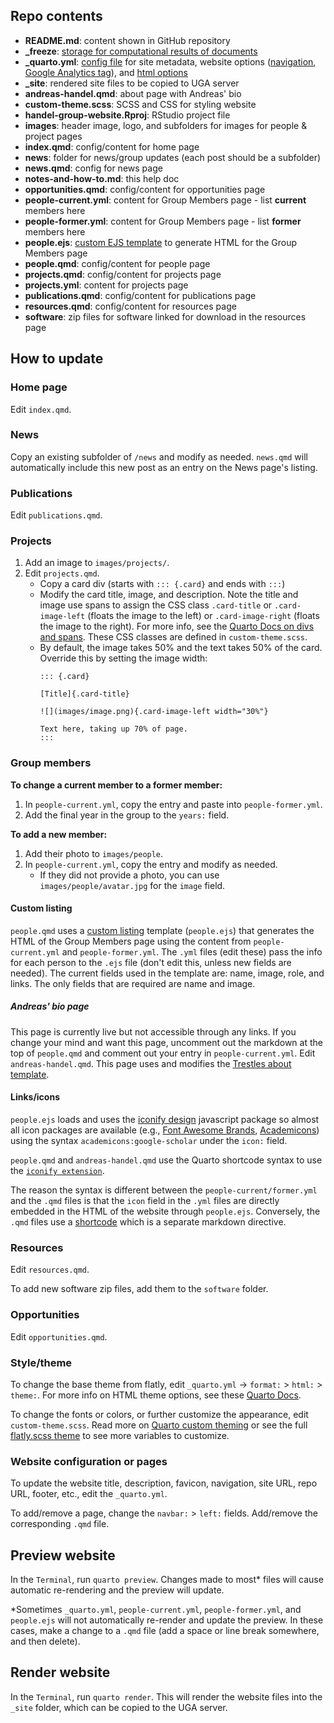 ## Repo contents

-   **README.md**: content shown in GitHub repository
-   **\_freeze**: [storage for computational results of documents](https://quarto.org/docs/projects/code-execution.html#freeze)
-   **\_quarto.yml**: [config file](https://quarto.org/docs/websites/#config-file) for site metadata, website options ([navigation](https://quarto.org/docs/websites/website-navigation.html), [Google Analytics tag](https://quarto.org/docs/websites/website-tools.html#google-analytics)), and [html options](https://quarto.org/docs/output-formats/html-basics.html)
-   **\_site**: rendered site files to be copied to UGA server
-   **andreas-handel.qmd**: about page with Andreas' bio
-   **custom-theme.scss**: SCSS and CSS for styling website
-   **handel-group-website.Rproj**: RStudio project file
-   **images**: header image, logo, and subfolders for images for people & project pages
-   **index.qmd**: config/content for home page
-   **news**: folder for news/group updates (each post should be a subfolder)
-   **news.qmd**: config for news page
-   **notes-and-how-to.md**: this help doc
-   **opportunities.qmd**: config/content for opportunities page
-   **people-current.yml**: content for Group Members page - list **current** members here
-   **people-former.yml**: content for Group Members page - list **former** members here
-   **people.ejs**: [custom EJS template](https://quarto.org/docs/websites/website-listings-custom.html#listing-templates) to generate HTML for the Group Members page
-   **people.qmd**: config/content for people page
-   **projects.qmd**: config/content for projects page
-   **projects.yml**: content for projects page
-   **publications.qmd**: config/content for publications page
-   **resources.qmd**: config/content for resources page
-   **software**: zip files for software linked for download in the resources page

## How to update

### Home page

Edit `index.qmd`.

### News

Copy an existing subfolder of `/news` and modify as needed. `news.qmd` will automatically include this new post as an entry on the News page's listing.

### Publications

Edit `publications.qmd`.

### Projects

1.  Add an image to `images/projects/`.
2.  Edit `projects.qmd`.
    -   Copy a card div (starts with `::: {.card}` and ends with `:::`)
    -   Modify the card title, image, and description. Note the title and image use spans to assign the CSS class `.card-title` or `.card-image-left` (floats the image to the left) or `.card-image-right` (floats the image to the right). For more info, see the [Quarto Docs on divs and spans](https://quarto.org/docs/authoring/markdown-basics.html#sec-divs-and-spans). These CSS classes are defined in `custom-theme.scss`.
    -   By default, the image takes 50% and the text takes 50% of the card. Override this by setting the image width:
        ```
        ::: {.card}
        
        [Title]{.card-title}
        
        ![](images/image.png){.card-image-left width="30%"}
        
        Text here, taking up 70% of page.
        :::
        ```
### Group members

**To change a current member to a former member:**

1.  In `people-current.yml`, copy the entry and paste into `people-former.yml`.
2.  Add the final year in the group to the `years:` field.

**To add a new member:**

1.  Add their photo to `images/people`.
2.  In `people-current.yml`, copy the entry and modify as needed.
    -   If they did not provide a photo, you can use `images/people/avatar.jpg` for the `image` field.

#### Custom listing

`people.qmd` uses a [custom listing](#0) template (`people.ejs`) that generates the HTML of the Group Members page using the content from `people-current.yml` and `people-former.yml`. The `.yml` files (edit these) pass the info for each person to the `.ejs` file (don't edit this, unless new fields are needed). The current fields used in the template are: name, image, role, and links. The only fields that are required are name and image.

##### Andreas' bio page

This page is currently live but not accessible through any links. If you change your mind and want this page, uncomment out the markdown at the top of `people.qmd` and comment out your entry in `people-current.yml`. Edit `andreas-handel.qmd`. This page uses and modifies the [Trestles about template](https://quarto.org/docs/websites/website-about.html).

#### Links/icons

`people.ejs` loads and uses the [iconify design](https://icon-sets.iconify.design/) javascript package so almost all icon packages are available (e.g., [Font Awesome Brands](https://icon-sets.iconify.design/fa6-brands/?list=recent), [Academicons](https://icon-sets.iconify.design/academicons/?keyword=aca)) using the syntax `academicons:google-scholar` under the `icon:` field.

`people.qmd` and `andreas-handel.qmd` use the Quarto shortcode syntax to use the [`iconify extension`](https://github.com/mcanouil/quarto-iconify).

The reason the syntax is different between the `people-current/former.yml` and the `.qmd` files is that the `icon` field in the `.yml` files are directly embedded in the HTML of the website through `people.ejs`. Conversely, the `.qmd` files use a [shortcode](https://quarto.org/docs/extensions/creating.html) which is a separate markdown directive.

### Resources

Edit `resources.qmd`.

To add new software zip files, add them to the `software` folder.

### Opportunities

Edit `opportunities.qmd`.

### Style/theme

To change the base theme from flatly, edit `_quarto.yml` → `format:` \> `html:` \> `theme:`. For more info on HTML theme options, see these [Quarto Docs](https://quarto.org/docs/output-formats/html-themes.html).

To change the fonts or colors, or further customize the appearance, edit `custom-theme.scss`. Read more on [Quarto custom theming](https://quarto.org/docs/output-formats/html-themes-more.html) or see the full [flatly.scss theme](https://github.com/quarto-dev/quarto-cli/blob/main/src/resources/formats/html/bootstrap/themes/flatly.scss) to see more variables to customize.

### Website configuration or pages

To update the website title, description, favicon, navigation, site URL, repo URL, footer, etc., edit the `_quarto.yml`.

To add/remove a page, change the `navbar:` \> `left:` fields. Add/remove the corresponding `.qmd` file.

## Preview website

In the `Terminal`, run `quarto preview`. Changes made to most\* files will cause automatic re-rendering and the preview will update.

\*Sometimes `_quarto.yml`, `people-current.yml`, `people-former.yml`, and `people.ejs` will not automatically re-render and update the preview. In these cases, make a change to a `.qmd` file (add a space or line break somewhere, and then delete).

## Render website

In the `Terminal`, run `quarto render`. This will render the website files into the `_site` folder, which can be copied to the UGA server.
